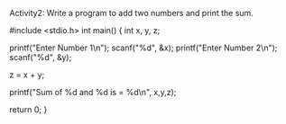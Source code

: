 Activity2: Write a program to add two numbers and print the sum.

#include <stdio.h>
int main()
{
  int x, y, z;

  printf("Enter Number 1\n");
scanf("%d", &x);
 printf("Enter Number 2\n");
 scanf("%d", &y);

  z = x + y;

  printf("Sum of %d and %d  is = %d\n", x,y,z);

  return 0;
}
